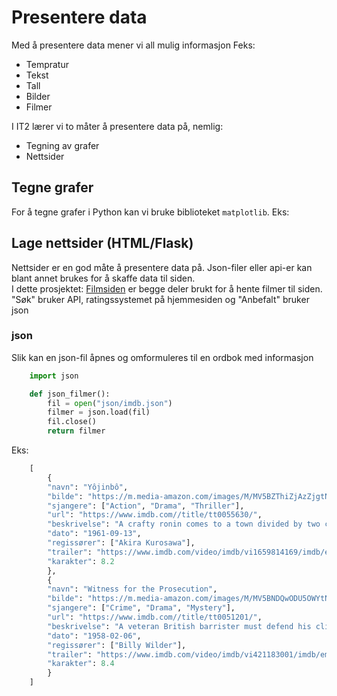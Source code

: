 # Presentere data

Med å presentere data mener vi all mulig informasjon
Feks:
- Tempratur
- Tekst
- Tall
- Bilder
- Filmer

I IT2 lærer vi to måter å presentere data på, nemlig:
- Tegning av grafer
- Nettsider

## Tegne grafer

For å tegne grafer i Python kan vi bruke biblioteket `matplotlib`.
Eks:


## Lage nettsider (HTML/Flask)
Nettsider er en god måte å presentere data på. Json-filer eller api-er kan blant annet brukes for å skaffe data til siden.  
I dette prosjektet: [Filmsiden](https://github.com/Christens/Filmsiden) er begge deler brukt for å hente filmer til siden.  
"Søk" bruker API, ratingssystemet på hjemmesiden og "Anbefalt" bruker json

### json
Slik kan en json-fil åpnes og omformuleres til en ordbok med informasjon
```python
    import json

    def json_filmer():
        fil = open("json/imdb.json")
        filmer = json.load(fil)
        fil.close()
        return filmer
```
Eks:
```python
    [
        {
        "navn": "Yôjinbô",
        "bilde": "https://m.media-amazon.com/images/M/MV5BZThiZjAzZjgtNDU3MC00YThhLThjYWUtZGRkYjc2ZWZlOTVjXkEyXkFqcGdeQXVyNTA4NzY1MzY@._V1_.jpg",
        "sjangere": ["Action", "Drama", "Thriller"],
        "url": "https://www.imdb.com//title/tt0055630/",
        "beskrivelse": "A crafty ronin comes to a town divided by two criminal gangs and decides to play them against each other to free the town.",
        "dato": "1961-09-13",
        "regissører": ["Akira Kurosawa"],
        "trailer": "https://www.imdb.com/video/imdb/vi1659814169/imdb/embed?autoplay=false&width=640",
        "karakter": 8.2
        },
        {
        "navn": "Witness for the Prosecution",
        "bilde": "https://m.media-amazon.com/images/M/MV5BNDQwODU5OWYtNDcyNi00MDQ1LThiOGMtZDkwNWJiM2Y3MDg0XkEyXkFqcGdeQXVyMDI2NDg0NQ@@._V1_.jpg",
        "sjangere": ["Crime", "Drama", "Mystery"],
        "url": "https://www.imdb.com//title/tt0051201/",
        "beskrivelse": "A veteran British barrister must defend his client in a murder trial that has surprise after surprise.",
        "dato": "1958-02-06",
        "regissører": ["Billy Wilder"],
        "trailer": "https://www.imdb.com/video/imdb/vi421183001/imdb/embed?autoplay=false&width=640",
        "karakter": 8.4
        }
    ]
```
